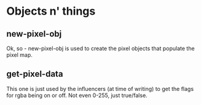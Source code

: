 # Objects n' things

## new-pixel-obj
Ok, so - new-pixel-obj is used to create the pixel objects that 
populate the pixel map.

## get-pixel-data
This one is just used by the influencers (at time of writing) to
get the flags for rgba being on or off. Not even 0-255, just true/false.